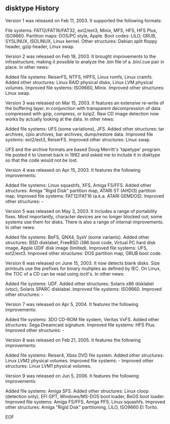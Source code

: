 disktype History
--------------------------------------------------------------------------------------------------------

Version 1 was released on Feb 11, 2003. It supported the following
formats:

File systems: FAT12/FAT16/FAT32, ext2/ext3, Minix, MFS, HFS, HFS Plus,
  ISO9660.
Partition maps: DOS/PC style, Apple.
Boot codes: LILO, GRUB, SYSLINUX, ISOLINUX, Linux kernel.
Other structures: Debian split floppy header, gzip header, Linux swap.


Version 2 was released on Feb 18, 2003. It brought improvements to the
infrastructure, making it possible to analyze the .bin file of a
.bin/.cue pair in place. In other news:

Added file systems: ReiserFS, NTFS, HPFS, Linux romfs, Linux cramfs.
Added other structures: Linux RAID physical disks, Linux LVM physical
  volumes.
Improved file systems: ISO9660, Minix.
Improved other structures: Linux swap.


Version 3 was released on Mar 15, 2003. It features an extensive
re-write of the buffering layer, in conjunction with transparent
decompression of data compressed with gzip, compress, or bzip2. Raw CD
image detection now works by actually looking at the data. In other
news:

Added file systems: UFS (some variations), JFS.
Added other structures: tar archives, cpio archives, bar archives,
  dump/restore data.
Improved file systems: ext2/ext3, ReiserFS.
Improved other structures: Linux swap.

UFS and the archive formats are based Doug Merritt's 'tapetype'
program. He posted it to Usenet back in 1992 and asked me to include
it in disktype so that the code would not be lost.


Version 4 was released on Apr 15, 2003. It features the following
improvements:

Added file systems: Linux squashfs, XFS, Amiga FS/FFS.
Added other structures: Amiga "Rigid Disk" partition map, ATARI ST
  (AHDI3) partition map.
Improved file systems: FAT12/FAT16 (a.k.a. ATARI GEMDOS).
Improved other structures: -


Version 5 was released on May 3, 2003. It includes a range of
portability fixes. Most importantly, character devices are no longer
blocked out; some systems use them for disks. There is also a range of
internal improvements. In other news:

Added file systems: BeFS, QNX4, SysV (some variants).
Added other structures: BSD disklabel, FreeBSD i386 boot code, Virtual
  PC hard disk image, Apple UDIF disk image (limited).
Improved file systems: UFS, ext2/ext3.
Improved other structures: DOS partition map, GRUB boot code.


Version 6 was released on June 15, 2003. It now detects blank
disks. Size printouts use the prefixes for binary multiples as defined
by IEC. On Linux, the TOC of a CD can be read using ioctl's. In other
news:

Added file systems: UDF.
Added other structures: Solaris x86 disklabel (vtoc), Solaris SPARC
  disklabel.
Improved file systems: ISO9660.
Improved other structures: -


Version 7 was released on Apr 5, 2004. It features the following
improvements:

Added file systems: 3DO CD-ROM file system, Veritas VxFS.
Added other structures: Sega Dreamcast signature.
Improved file systems: HFS Plus.
Improved other structures: -


Version 8 was released on Feb 21, 2005. It features the following
improvements:

Added file systems: Reiser4, Xbox DVD file system.
Added other structures: Linux LVM2 physical volumes.
Improved file systems: -
Improved other structures: Linux LVM1 physical volumes.


Version 9 was released on Jun 5, 2006. It features the following
improvements:

Added file systems: Amiga SFS.
Added other structures: Linux cloop (detection only), EFI GPT,
  Windows/MS-DOS boot loader, BeOS boot loader.
Improved file systems: Amiga FS/FFS, Amiga PFS, Linux squashfs.
Improved other structures: Amiga "Rigid Disk" partitioning, LILO,
  ISO9660 El Torito.


EOF
